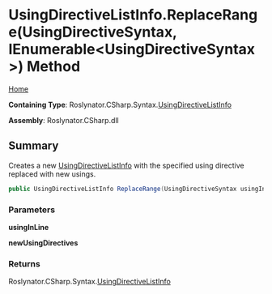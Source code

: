 # UsingDirectiveListInfo\.ReplaceRange\(UsingDirectiveSyntax, IEnumerable\<UsingDirectiveSyntax>\) Method

[Home](../../../../../README.md)

**Containing Type**: Roslynator\.CSharp\.Syntax\.[UsingDirectiveListInfo](../README.md)

**Assembly**: Roslynator\.CSharp\.dll

## Summary

Creates a new [UsingDirectiveListInfo](../README.md) with the specified using directive replaced with new usings\.

```csharp
public UsingDirectiveListInfo ReplaceRange(UsingDirectiveSyntax usingInLine, IEnumerable<UsingDirectiveSyntax> newUsingDirectives)
```

### Parameters

**usingInLine**

**newUsingDirectives**

### Returns

Roslynator\.CSharp\.Syntax\.[UsingDirectiveListInfo](../README.md)

